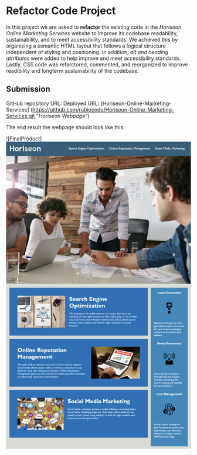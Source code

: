 # Refactor Code Project

In this project we are asked to **refactor** the existing code in the _Horiseon Online Marketing Services_ website to improve its codebase readability, sustainability, and to meet accessibility standards. We achieved this by organizing a semantic HTML layout that follows a logical structure independent of styling and positioning. In addition, _alt and heading attributes_ were added to help improve and meet accessibility standards. Lastly, CSS code was refarctored, commented, and reorganized to improve readibility and longterm sustainability of the codebase.    


## **Submission**

GitHub repository URL: 
Deployed URL:  [Horiseon-Online-Marketing-Services] (https://github.com/rubiocode/Horiseon-Online-Marketing-Services.git "_Horiseon Webpage_")

The end result the webpage should look like this: 

![FinalProduct] <img src="images/final-product.jpg" alt="Horiseon Online Marketing Services"/>